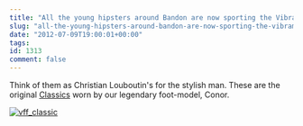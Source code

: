 ```yaml
---
title: "All the young hipsters around Bandon are now sporting the Vibram Five Fingers Summer Collection"
slug: "all-the-young-hipsters-around-bandon-are-now-sporting-the-vibram-five-fingers-summer-collection"
date: "2012-07-09T19:00:01+00:00"
tags:
id: 1313
comment: false
---
```


Think of them as Christian Louboutin's for the stylish man. These are the original [Classics](http://www.barefoot.ie/shop/index.php?main_page=product_infoandcPath=5andproducts_id=25) worn by our legendary foot-model, Conor.

[![](https://d1tidq54inel9p.cloudfront.net/wp-content/uploads/2012/07/vff_classic.png "vff_classic")](https://d1tidq54inel9p.cloudfront.net/wp-content/uploads/2012/07/vff_classic.png)
